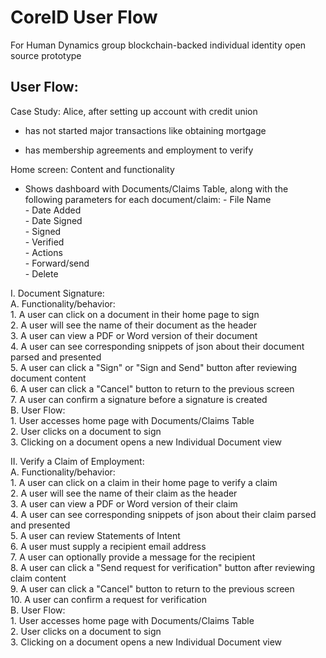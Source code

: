 # CoreID User Flow

For Human Dynamics group blockchain-backed individual identity open source prototype


## User Flow:

Case Study: Alice, after setting up account with credit union

- has not started major transactions like obtaining mortgage

- has membership agreements and employment to verify


Home screen: Content and functionality

- Shows dashboard with Documents/Claims Table, along with the following parameters for each document/claim:
		- File Name    
		- Date Added    
		- Date Signed    
		- Signed    
		- Verified    
		- Actions    
			- Forward/send    
			- Delete    

I. Document Signature:    
	A. Functionality/behavior:        
		1. A user can click on a document in their home page to sign        
		2. A user will see the name of their document as the header    
		3. A user can view a PDF or Word version of their document    
		4. A user can see corresponding snippets of json about their document parsed and presented    
		5. A user can click a "Sign" or "Sign and Send" button after reviewing document content    
		6. A user can click a "Cancel" button to return to the previous screen    
		7. A user can confirm a signature before a signature is created    
	B. User Flow:    
		1. User accesses home page with Documents/Claims Table    
		2. User clicks on a document to sign    
		3. Clicking on a document opens a new Individual Document view    


II. Verify a Claim of Employment:    
	A. Functionality/behavior:    
		1. A user can click on a claim in their home page to verify a claim    
		2. A user will see the name of their claim as the header    
		3. A user can view a PDF or Word version of their claim    
		4. A user can see corresponding snippets of json about their claim parsed and presented    
		5. A user can review Statements of Intent    
		6. A user must supply a recipient email address    
		7. A user can optionally provide a message for the recipient    
		8. A user can click a "Send request for verification" button after reviewing claim content    
		9. A user can click a "Cancel" button to return to the previous screen    
		10. A user can confirm a request for verification    
	B. User Flow:    
		1. User accesses home page with Documents/Claims Table    
		2. User clicks on a document to sign    
		3. Clicking on a document opens a new Individual Document view	    

